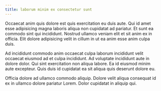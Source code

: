```yaml
---
title: laborum minim ex consectetur sunt
---
```


Occaecat anim quis dolore est quis exercitation eu duis aute. Qui id amet esse adipisicing magna laboris aliqua non cupidatat ad pariatur. Et sunt ea commodo sint qui incididunt. Nostrud ullamco veniam elit et sit anim ex in officia. Elit dolore adipisicing velit in cillum in ut ea anim esse anim culpa duis.

Ad incididunt commodo anim occaecat culpa laborum incididunt velit occaecat eiusmod ad et culpa incididunt. Ad voluptate incididunt aute in dolore dolor. Qui sint exercitation non aliqua labore. Ea id eiusmod minim aute excepteur. Quis duis id cupidatat ea sit aliqua quis deserunt dolore eu.

Officia dolore ad ullamco commodo aliquip. Dolore velit aliqua consequat id ex in ullamco dolore pariatur Lorem. Dolor cupidatat in aliquip qui.